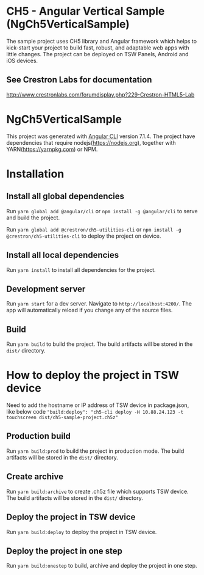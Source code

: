 # CH5 - Angular Vertical Sample (NgCh5VerticalSample)

The sample project uses CH5 library and Angular framework which helps to kick-start your project to build fast, robust, and adaptable web apps with little changes. The project can be deployed on TSW Panels, Android and iOS devices.
 
## See Crestron Labs for documentation

http://www.crestronlabs.com/forumdisplay.php?229-Crestron-HTML5-Lab

# NgCh5VerticalSample

This project was generated with [Angular CLI](https://github.com/angular/angular-cli) version 7.1.4.
The project have dependencies that require nodejs(https://nodejs.org), together with YARN(https://yarnpkg.com) or NPM.

# Installation

## Install all global dependencies

Run `yarn global add @angular/cli` or `npm install -g @angular/cli` to serve and build the project.

Run `yarn global add @crestron/ch5-utilities-cli` or `npm install -g @crestron/ch5-utilities-cli` to deploy the project on device.

## Install all local dependencies

Run `yarn install` to install all dependencies for the project.

## Development server

Run `yarn start` for a dev server. Navigate to `http://localhost:4200/`. The app will automatically reload if you change any of the source files.

## Build

Run `yarn build` to build the project. The build artifacts will be stored in the `dist/` directory.

# How to deploy the project in TSW device

Need to add the hostname or IP address of TSW device in package.json, like below code
`"build:deploy": "ch5-cli deploy -H 10.88.24.123 -t touchscreen dist/ch5-sample-project.ch5z"`

## Production build

Run `yarn build:prod` to build the project in production mode. The build artifacts will be stored in the `dist/` directory.

## Create archive

Run `yarn build:archive` to create .ch5z file which supports TSW device. The build artifacts will be stored in the `dist/` directory.

## Deploy the project in TSW device

Run `yarn build:deploy` to deploy the project in TSW device.

## Deploy the project in one step

Run `yarn build:onestep` to build, archive and deploy the project in one step.
